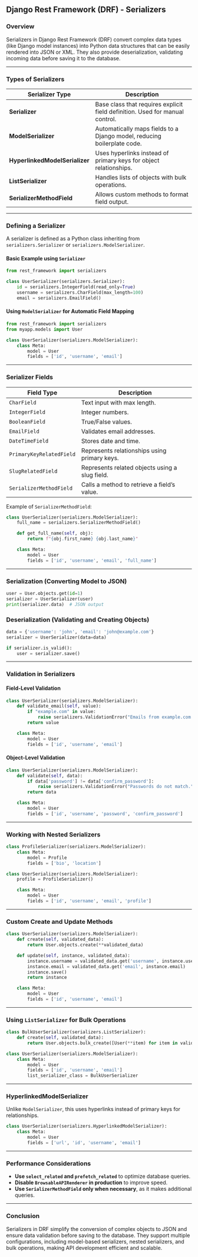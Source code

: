 ## Django Rest Framework (DRF) - Serializers  

### Overview  
Serializers in Django Rest Framework (DRF) convert complex data types (like Django model instances) into Python data structures that can be easily rendered into JSON or XML. They also provide deserialization, validating incoming data before saving it to the database.  

---

### **Types of Serializers**  

| Serializer Type             | Description |
|-----------------------------|-------------|
| **Serializer**              | Base class that requires explicit field definition. Used for manual control. |
| **ModelSerializer**         | Automatically maps fields to a Django model, reducing boilerplate code. |
| **HyperlinkedModelSerializer** | Uses hyperlinks instead of primary keys for object relationships. |
| **ListSerializer**          | Handles lists of objects with bulk operations. |
| **SerializerMethodField**   | Allows custom methods to format field output. |

---

### **Defining a Serializer**  
A serializer is defined as a Python class inheriting from `serializers.Serializer` or `serializers.ModelSerializer`.  

#### **Basic Example using `Serializer`**  
```python
from rest_framework import serializers

class UserSerializer(serializers.Serializer):
    id = serializers.IntegerField(read_only=True)
    username = serializers.CharField(max_length=100)
    email = serializers.EmailField()
```

#### **Using `ModelSerializer` for Automatic Field Mapping**  
```python
from rest_framework import serializers
from myapp.models import User

class UserSerializer(serializers.ModelSerializer):
    class Meta:
        model = User
        fields = ['id', 'username', 'email']
```
---

### **Serializer Fields**  

| Field Type             | Description |
|------------------------|-------------|
| `CharField`           | Text input with max length. |
| `IntegerField`        | Integer numbers. |
| `BooleanField`        | True/False values. |
| `EmailField`         | Validates email addresses. |
| `DateTimeField`      | Stores date and time. |
| `PrimaryKeyRelatedField` | Represents relationships using primary keys. |
| `SlugRelatedField`    | Represents related objects using a slug field. |
| `SerializerMethodField` | Calls a method to retrieve a field’s value. |

Example of `SerializerMethodField`:  
```python
class UserSerializer(serializers.ModelSerializer):
    full_name = serializers.SerializerMethodField()

    def get_full_name(self, obj):
        return f"{obj.first_name} {obj.last_name}"

    class Meta:
        model = User
        fields = ['id', 'username', 'email', 'full_name']
```
---

### **Serialization (Converting Model to JSON)**  
```python
user = User.objects.get(id=1)
serializer = UserSerializer(user)
print(serializer.data)  # JSON output
```

### **Deserialization (Validating and Creating Objects)**  
```python
data = {'username': 'john', 'email': 'john@example.com'}
serializer = UserSerializer(data=data)

if serializer.is_valid():
    user = serializer.save()
```
---

### **Validation in Serializers**  
#### **Field-Level Validation**  
```python
class UserSerializer(serializers.ModelSerializer):
    def validate_email(self, value):
        if "example.com" in value:
            raise serializers.ValidationError("Emails from example.com are not allowed.")
        return value

    class Meta:
        model = User
        fields = ['id', 'username', 'email']
```

#### **Object-Level Validation**  
```python
class UserSerializer(serializers.ModelSerializer):
    def validate(self, data):
        if data['password'] != data['confirm_password']:
            raise serializers.ValidationError("Passwords do not match.")
        return data

    class Meta:
        model = User
        fields = ['id', 'username', 'password', 'confirm_password']
```
---

### **Working with Nested Serializers**  
```python
class ProfileSerializer(serializers.ModelSerializer):
    class Meta:
        model = Profile
        fields = ['bio', 'location']

class UserSerializer(serializers.ModelSerializer):
    profile = ProfileSerializer()

    class Meta:
        model = User
        fields = ['id', 'username', 'email', 'profile']
```
---

### **Custom Create and Update Methods**  
```python
class UserSerializer(serializers.ModelSerializer):
    def create(self, validated_data):
        return User.objects.create(**validated_data)

    def update(self, instance, validated_data):
        instance.username = validated_data.get('username', instance.username)
        instance.email = validated_data.get('email', instance.email)
        instance.save()
        return instance

    class Meta:
        model = User
        fields = ['id', 'username', 'email']
```
---

### **Using `ListSerializer` for Bulk Operations**  
```python
class BulkUserSerializer(serializers.ListSerializer):
    def create(self, validated_data):
        return User.objects.bulk_create([User(**item) for item in validated_data])

class UserSerializer(serializers.ModelSerializer):
    class Meta:
        model = User
        fields = ['id', 'username', 'email']
        list_serializer_class = BulkUserSerializer
```
---

### **HyperlinkedModelSerializer**  
Unlike `ModelSerializer`, this uses hyperlinks instead of primary keys for relationships.  
```python
class UserSerializer(serializers.HyperlinkedModelSerializer):
    class Meta:
        model = User
        fields = ['url', 'id', 'username', 'email']
```
---

### **Performance Considerations**  
- **Use `select_related` and `prefetch_related`** to optimize database queries.  
- **Disable `BrowsableAPIRenderer` in production** to improve speed.  
- **Use `SerializerMethodField` only when necessary**, as it makes additional queries.  

---

### **Conclusion**  
Serializers in DRF simplify the conversion of complex objects to JSON and ensure data validation before saving to the database. They support multiple configurations, including model-based serializers, nested serializers, and bulk operations, making API development efficient and scalable.